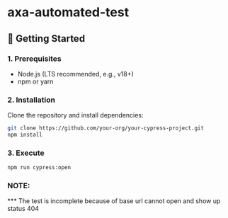 # axa-automated-test

## 🚀 Getting Started

### 1. Prerequisites
- Node.js (LTS recommended, e.g., v18+)
- npm or yarn

### 2. Installation
Clone the repository and install dependencies:

```bash
git clone https://github.com/your-org/your-cypress-project.git
npm install
```

### 3. Execute
```bash 
npm run cypress:open
```

### NOTE:
*** The test is incomplete because of base url cannot open and show up status 404